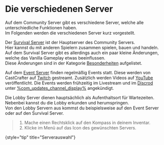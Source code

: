 # Die verschiedenen Server

Auf dem Community Server gibt es verschiedene Server, welche alle unterschiedliche Funktionen haben. \
Im Folgenden werden die verschiedenen Server kurz vorgestellt.

<deflist>
<def title="Der Survival Server" id="survival-server">

Der [Survival Server](survival-server.topic "Klicke für weitere Informationen zum Survival Server!") ist der Hauptserver des Community Servers. \
Hier kannst du mit anderen Spielern zusammen spielen, bauen und handeln. \
Auf dem Survival Server gibt es allerdings auch ein paar kleine Änderungen, welche das Vanilla Gameplay etwas
beeinflussen. \
Diese Änderungen sind in der
Kategorie [Besonderheiten](specials.md "Klicke, um dir die veränderten Vanilla Mechaniken anzusehen!")
aufgelistet.
</def>
</deflist>

<deflist>
<def title="Der Event Server" id="event-server">

Auf dem [Event Server](event-server.topic "Klicke für weitere Informationen zum Event Server!") finden regelmäßig Events statt.
Diese werden von CastCrafter auf [Twitch](%twitch_cast%) gestreamt.
Zusätzlich werden Videos auf [YouTube](%youtube_cast%) veröffentlicht.
Die Events werden frühzeitig im Livestream und im [Discrod](%dc_link%)
unter [%com_updates_channel_display%](%com_updates_channel%) angekündigt.

</def>
</deflist>

<deflist>
<def title="Die Lobby Server" id="lobby-server">

Die Lobby Server dienen hauptsächlich als Aufenthaltsort für Wartezeiten. Nebenbei kannst du die Lobby erkunden und
herumspringen. \
Von den Lobby Servern aus kommst du beispielsweise auf den Event Server oder auf den Survival Server.

> 1. Mache einen <shortcut>Rechtsklick</shortcut> auf den Kompass in deinem Inventar.
> 2. Klicke im Menü auf das Icon des gewünschten Servers.
>
{style="tip" title="Serverauswahl"}

</def>
</deflist>